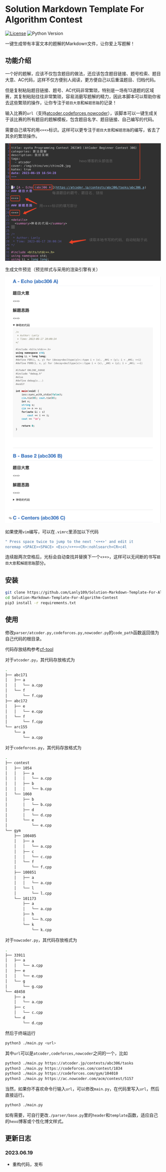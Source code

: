 # Solution Markdown Template For Algorithm Contest

[![License](https://img.shields.io/github/license/Lanly109/Solution-Markdown-Template-For-Algorithm-Contest)](LICENSE)
![Python Version](https://img.shields.io/badge/Python-3.0+-blue)

一键生成带有丰富文本的题解的Markdown文件，让你爱上写题解！

## 功能介绍

一个好的题解，应该不仅包含题目的做法，还应该包含题目链接、题号检索、题目大意、AC代码，这样不仅方便别人阅读，更方便自己以后重温题目、归档代码。

但是复制粘贴题目链接、题号、AC代码非常繁琐，特别是一场有13道题的区域赛，其复制粘贴往往非常繁琐，容易消磨写题解的精力，因此本脚本可以帮助你省去这些繁琐的操作，让你专注于`题目大意`和`解题思路`的记录！

输入比赛的`url`（支持[atcoder](https://atcoder.jp),[codeforces](https://codeforces.com),[nowcoder](https://ac.nowcoder.com)），该脚本可以一键生成关于该比赛的所有题目的题解模板，包含题目名字、题目链接、自己编写的代码。

需要自己填写的用`<++>`标识。这样可以更专注于`题目大意`和`解题思路`的编写，省去了其余的繁琐操作。

![markdown](README-img/markdown.png)


生成文件预览（预览样式与采用的渲染引擎有关）

![render](README-img/render.png)

如果使用`vim`编写，可以在`.vimrc`里添加以下代码

```bash
" Press space twice to jump to the next '<++>' and edit it
noremap <SPACE><SPACE> <Esc>/<++><CR>:nohlsearch<CR>c4l
``` 

连续敲两次空格后，光标会自动查找并替换下一个`<++>`，这样可以无间断的书写`题目大意`和`解题思路`部分。

## 安装

```bash
git clone https://github.com/Lanly109/Solution-Markdown-Template-For-Algorithm-Contest.git
cd Solution-Markdown-Template-For-Algorithm-Contest
pip3 install -r requirements.txt
```

## 使用

修改`parser/atcoder.py,codeforces.py,nowcoder.py`的`code_path`函数返回值为自己代码的根目录。

代码存放结构参考[cf-tool](https://github.com/xalanq/cf-tool)

对于`atcoder.py`，其代码存放格式为
```bash
.
├── abc171
│   ├── a
│   │   └── a.cpp
│   └── f
│       └── f.cpp
├── abc172
│   ├── e
│   │   └── e.cpp
│   └── f
│       └── f.cpp
└── arc155
    └── a
        └── a.cpp
``` 

对于`codeforces.py`，其代码存放格式为

```bash
.
├── contest
│   ├── 1054
│   │   ├── a
│   │   │   └── a.cpp
│   │   ├── b
│   │   │   └── b.cpp
│   └── 1060
│       ├── b
│       │   └── b.cpp
│       ├── d
│       │   └── d.cpp
│       └── e
│           └── e.cpp
└── gym
    ├── 100405
    │   ├── a
    │   │   └── a.cpp
    │   ├── c
    │   │   └── c.cpp
    │   └── f
    │       └── f.cpp
    ├── 100851
    │   ├── a
    │   │   └── a.cpp
    │   └── l
    │       └── l.cpp
    └── 101173
        ├── a
        │   └── a.cpp
        ├── h
        │   └── h.cpp
        └── k
            └── k.cpp
```

对于`nowcoder.py`，其代码存放格式为

```bash
.
├── 33911
│   ├── a
│   │   └── a.cpp
│   ├── e
│   │   └── e.cpp
│   └── g
│       └── g.cpp
└── 48458
    ├── a
    │   └── a.cpp
    ├── c
    │   └── c.cpp
    └── d
        └── d.cpp

``` 

然后于终端运行

```bash
python3 ./main.py <url>
``` 

其中`url`可以是`atcoder,codeforces,nowcoder`之间的一个，比如

```bash
python3 ./main.py https://atcoder.jp/contests/abc306/tasks
python3 ./main.py https://codeforces.com/contest/1834
python3 ./main.py https://codeforces.com/gym/104010
python3 ./main.py https://ac.nowcoder.com/acm/contest/5157
``` 

当然，如果你不喜欢命令行输入`url`，可以修改`main.py`，在代码里写入`url`，然后直接运行。

```bash
python3 ./main.py
```

如有需要，可自行更改`./parser/base.py`里的`header`和`template`函数，适应自己的`hexo`博客或个性化博文样式。

## 更新日志

### 2023.06.19

- 重构代码，发布

